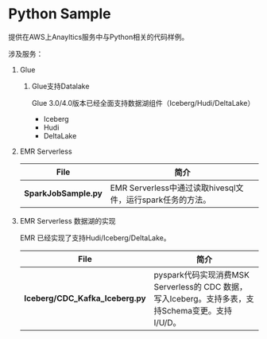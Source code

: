 # Python Sample

提供在AWS上Anayltics服务中与Python相关的代码样例。

涉及服务：

1. Glue

   1. Glue支持Datalake

      Glue 3.0/4.0版本已经全面支持数据湖组件（Iceberg/Hudi/DeltaLake）

      - Iceberg
      - Hudi
      - DeltaLake

2. EMR Serverless

   | File                  | 简介                                                       |
   | --------------------- | ---------------------------------------------------------- |
   | **SparkJobSample.py** | EMR Serverless中通过读取hivesql文件，运行spark任务的方法。 |

3. EMR Serverless 数据湖的实现

   EMR 已经实现了支持Hudi/Iceberg/DeltaLake。

   | File                             | 简介                                                         |
   | -------------------------------- | ------------------------------------------------------------ |
   | **Iceberg/CDC_Kafka_Iceberg.py** | pyspark代码实现消费MSK Serverless的 CDC 数据，写入Iceberg。支持多表，支持Schema变更。支持I/U/D。 |